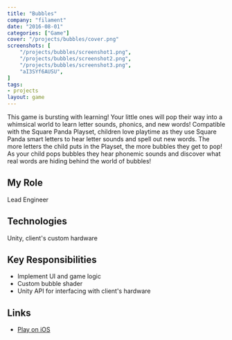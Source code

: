 ```yaml
---
title: "Bubbles"
company: "filament"
date: "2016-08-01"
categories: ["Game"]
cover: "/projects/bubbles/cover.png"
screenshots: [
    "/projects/bubbles/screenshot1.png",
    "/projects/bubbles/screenshot2.png",
    "/projects/bubbles/screenshot3.png",
    "aI3SYf6AUSU",
]
tags:
- projects
layout: game
---
```


This game is bursting with learning! Your little ones will pop their way into a whimsical world to learn letter sounds, phonics, and new words! Compatible with the Square Panda Playset, children love playtime as they use Square Panda smart letters to hear letter sounds and spell out new words. The more letters the child puts in the Playset, the more bubbles they get to pop! As your child pops bubbles they hear phonemic sounds and discover what real words are hiding behind the world of bubbles! 

## My Role
Lead Engineer

## Technologies
Unity, client's custom hardware

## Key Responsibilities
* Implement UI and game logic
* Custom bubble shader
* Unity API for interfacing with client's hardware

## Links
* [Play on iOS](https://itunes.apple.com/us/app/square-panda-bubbles/id1162301083?mt=8)